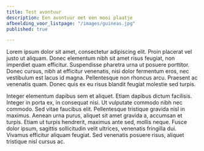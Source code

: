 ```yaml
---
title: Test avontuur
description: Een avontuur met een mooi plaatje
afbeelding_voor_listpage: "/images/guineas.jpg"
published: true

---
```

Lorem ipsum dolor sit amet, consectetur adipiscing elit. Proin placerat vel justo ut aliquam. Donec elementum nibh sit amet risus feugiat, non imperdiet quam efficitur. Suspendisse pharetra urna ut posuere porttitor. Donec cursus, nibh at efficitur venenatis, nisi dolor fermentum eros, nec vestibulum est lacus id magna. Pellentesque non rhoncus arcu. Praesent ac venenatis quam. Donec quis ex eu risus blandit feugiat molestie sed turpis.

Integer elementum dapibus sem et aliquet. Etiam dapibus dictum facilisis. Integer in porta ex, in consequat nisi. Ut vulputate commodo nibh nec commodo. Sed vitae faucibus elit. Pellentesque tristique gravida nisl in maximus. Aenean urna purus, aliquet sit amet gravida a, accumsan et turpis. Etiam ut turpis hendrerit, maximus ante sed, mollis neque. Fusce dolor ipsum, sagittis sollicitudin velit ultrices, venenatis fringilla dui. Vivamus efficitur aliquam feugiat. Sed venenatis posuere risus, aliquet tristique nisl cursus ac.